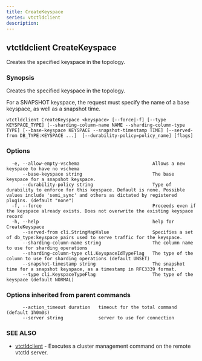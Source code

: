 ```yaml
---
title: CreateKeyspace
series: vtctldclient
description:
---
```

## vtctldclient CreateKeyspace

Creates the specified keyspace in the topology.

### Synopsis

Creates the specified keyspace in the topology.
	
For a SNAPSHOT keyspace, the request must specify the name of a base keyspace,
as well as a snapshot time.

```
vtctldclient CreateKeyspace <keyspace> [--force|-f] [--type KEYSPACE_TYPE] [--sharding-column-name NAME --sharding-column-type TYPE] [--base-keyspace KEYSPACE --snapshot-timestamp TIME] [--served-from DB_TYPE:KEYSPACE ...]  [--durability-policy=policy_name] [flags]
```

### Options

```
  -e, --allow-empty-vschema                           Allows a new keyspace to have no vschema
      --base-keyspace string                          The base keyspace for a snapshot keyspace.
      --durability-policy string                      Type of durability to enforce for this keyspace. Default is none. Possible values include 'semi_sync' and others as dictated by registered plugins. (default "none")
  -f, --force                                         Proceeds even if the keyspace already exists. Does not overwrite the existing keyspace record
  -h, --help                                          help for CreateKeyspace
      --served-from cli.StringMapValue                Specifies a set of db_type:keyspace pairs used to serve traffic for the keyspace.
      --sharding-column-name string                   The column name to use for sharding operations
      --sharding-column-type cli.KeyspaceIdTypeFlag   The type of the column to use for sharding operations (default UNSET)
      --snapshot-timestamp string                     The snapshot time for a snapshot keyspace, as a timestamp in RFC3339 format.
      --type cli.KeyspaceTypeFlag                     The type of the keyspace (default NORMAL)
```

### Options inherited from parent commands

```
      --action_timeout duration   timeout for the total command (default 1h0m0s)
      --server string             server to use for connection
```

### SEE ALSO

* [vtctldclient](../)	 - Executes a cluster management command on the remote vtctld server.

